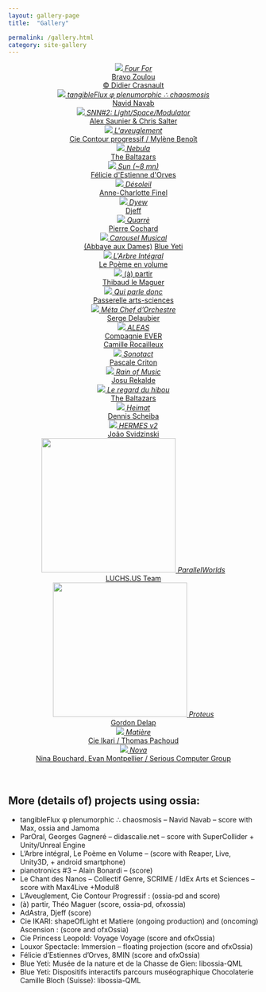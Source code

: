 ```yaml
---
layout: gallery-page
title:  "Gallery"

permalink: /gallery.html
category: site-gallery
---
```


<section class="wrapper style4 container gallery-page">

<div class="gallery-grid">

<div id="fourfor" align="middle" class="gallery-page-image">
<a href="https://bravozoulou.fr/projets/four-for/" class="gallery-text">
    <img src="assets/gallery/DID_4858.JPG" class="post-image" />
    <i>Four For </i> <br/> Bravo Zoulou <br/>&copy; Didier Crasnault
</a> 
</div>

<div align="middle" class="gallery-page-image">
    <a href="https://www.navidnavab.com/tangibleflux" class="gallery-text">
        <img src="assets/gallery/tangibleFlux.png" class="post-image" />
        <i> tangibleFlux φ plenumorphic ∴ chaosmosis</i> <br /> Navid Navab    </a>
</div>


<div align="middle" class="gallery-page-image">
    <a href="https://vimeo.com/429115710" class="gallery-text">
        <img src="assets/gallery/SNN2.png" class="post-image" />
        <i> SNN#2: Light/Space/Modulator </i> <br /> Alex Saunier & Chris Salter
    </a>
</div>

<div align="middle" class="gallery-page-image">
    <a href="https://www.contour-progressif.net/projets/spectacle/laveuglement" class="gallery-text">
        <img src="assets/gallery/aveuglement.png" class="post-image" />
        <i> L'aveuglement </i> <br /> Cie Contour progressif / Mylène Benoît    </a>
</div>

<div id="nebula" align="middle" class="gallery-page-image">
    <a href="https://www.baltazars.org/project/nebula/" class="gallery-text">
        <img src="assets/gallery/Nebula_ChampignonsNeigeJaune.jpg" class="post-image" />
        <i>Nebula </i> <br/> The Baltazars</a>
</div>



<div align="middle" class="gallery-page-image">
    <a href="https://vimeo.com/282498843" class="gallery-text">
        <img src="assets/gallery/Sun8mm.png" class="post-image" />
        <i> Sun (~8 mn) </i> <br /> Félicie d'Estienne d'Orves    </a>
</div>

<div id="Désoleil" align="middle" class="gallery-page-image">
    <a href="https://fracnouvelleaquitaine-meca.fr/evenement/desoleil-anne-charlotte-finel/" class="gallery-text">
        <img src="assets/gallery/Désoleil.jpg" class="post-image" />
        <i>Désoleil </i> <br/> Anne-Charlotte Finel
    </a>
</div>

<div align="middle" class="gallery-page-image">
    <a href="https://djeff.com/portfolio/dyew/" class="gallery-text" >
        <img src="assets/gallery/Big_Dyew-1920x917.jpg" class="post-image" />
        <i> Dyew </i><br/> Djeff
    </a>
</div>

<div id="quarre" align="middle" class="gallery-page-image">
    <a href="https://wpn214.com/en/" class="gallery-text">
        <img src="assets/gallery/quarre.jpg" class="post-image" />
        <i>Quarrè</i> <br/> Pierre Cochard
    </a>
</div>

<div id="carousel" align="middle" class="gallery-page-image" >
    <a href="https://www.abbayeauxdames.org/en/musicaventure/carrousel-musical/" class="gallery-text">
        <img src="assets/gallery/carrousel.jpg" class="post-image" />
        <i>Carousel Musical</i> <br/> (Abbaye aux Dames)</a>
    <a href="https://www.blueyeti.fr/le-carrousel-musical-abbaye-aux-dames/" class="gallery-text">Blue Yeti</a>
</div>

<div align="middle" class="gallery-page-image">
    <a href="http://www.donatiengarnier.com/un-spectacle-en-3d/" class="gallery-text">
        <img src="assets/gallery/arbre-intégrale.jpg" class="post-image" />
        <i>L'Arbre Intégral</i> <br/> Le Poème en volume
    </a>
</div>

<div align="middle" class="gallery-page-image">
    <a href="https://vimeo.com/213259612" class="gallery-text" >
    <img src="assets/gallery/14-Virages2.jpg" class="post-image" />
        (à) partir </i><br/> Thibaud le Maguer
    </a>
</div>

<div id="Qui parle donc" align="middle" class="gallery-page-image">
    <a href="http://passerelle-arts-sciences.fr/qui-parle-donc-2019/"
    class="gallery-text">
        <img src="assets/gallery/Qui-parle-donc_Event.jpg" class="post-image" />
        <i> Qui parle donc</i>  <br/> Passerelle arts-sciences
    </a>
</div>

<div id="meta-chef-d-orchestre" align="middle" class="gallery-page-image">
    <a href="https://scrime.u-bordeaux.fr/Arts-Sciences/Residences/Residences/Meta-Chef-d-Orchestre" class="gallery-text">
        <img src="assets/gallery/dome_scrime.jpg" class="post-image" />
        <i> Méta Chef d’Orchestre </i><br/> Serge Delaubier
    </a>
</div>

<div align="middle" class="gallery-page-image">
    <a href="https://www.compagnie-ever.com/aleas" class="gallery-text">
        <img src="assets/gallery/MECA 2.jpg" class="post-image" />
        <i>ALEAS </i><br/> Compagnie EVER <br/> Camille Rocailleux
    </a>    
</div>

<div id="sonotact" align="middle" class="gallery-page-image">
    <a href="https://scrime.u-bordeaux.fr/Arts-Sciences/Residences/Residences/Sonotact" class="gallery-text">
        <img src="assets/gallery/sonotact.jpg" class="post-image" />
        <i> Sonotact </i><br/> Pascale Criton
    </a>
</div>

<div align="middle" class="gallery-page-image">
    <a href="https://scrime.u-bordeaux.fr/Arts-Sciences/Residences/Residences/Rain-of-Music" class="gallery-text">
        <img src="assets/gallery/metabot_score.jpg" class="post-image" />
        <i> Rain of Music </i><br/> Josu Rekalde 
    </a>
</div>

<div align="middle" class="gallery-page-image">
    <a href="https://vimeo.com/572657592" class="gallery-text">
        <img src="assets/gallery/chant-hibou.jpeg" class="post-image" />
        <i> Le regard du hibou </i><br/> The Baltazars
    </a>
</div>

<div align="middle" class="gallery-page-image">
    <a href="https://dennis-scheiba.com/events/2021-06-04_kolorit.html" class="gallery-text">
        <img src="assets/gallery/heimat.jpeg" class="post-image" />
        <i> Heimat</i> <br/> Dennis Scheiba
    </a>
</div>

<div align="middle" class="gallery-page-image">
    <a href="https://jim2021.sciencesconf.org/361406" class="gallery-text">
        <img src="assets/gallery/hermes-captureécran.jpeg" class="post-image" />
        <i> HERMES v2</i> <br /> João Svidzinski
    </a>
</div>

<div align="middle" class="gallery-page-image">
    <a href="https://www.luchs.us/parallel-welt" class="gallery-text">
        <img src="assets/gallery/STATUE-ART.jpg" height="270" class="post-image" />
        <i> ParallelWorlds </i><br /> LUCHS.US Team
    </a>
</div>

<div align="middle" class="gallery-page-image">
    <a href="https://youtu.be/IPW5e-OhMy8?t=2487" class="gallery-text">
        <img src="assets/gallery/S0327146.JPG" height="270" class="post-image" />  <i>Proteus </i><br /> Gordon Delap
    </a>
</div>

<div align="middle" class="gallery-page-image">
    <a href="https://assoikari.wordpress.com/2016/09/15/matiere-creation-en-cours/" class="gallery-text">
        <img src="assets/gallery/matiere.png" class="post-image" />
        <i> Matière </i> <br /> Cie Ikari / Thomas Pachoud    </a>
</div>


<div align="middle" class="gallery-page-image">
    <a href="https://serious.computer/" class="gallery-text">
        <img src="assets/gallery/nova_visual_01.png" class="post-image" />
        <i> Nova </i> <br /> Nina Bouchard, Evan Montpellier / Serious Computer Group    </a>
</div>










</div>
<br/>
<br/>
<div class="gallery-list">
<h2>More (details of) projects using ossia: </h2>

<ul>
<li> tangibleFlux φ plenumorphic ∴ chaosmosis – Navid Navab – score with Max, ossia and Jamoma </li>
<li> ParOral, Georges Gagneré – didascalie.net – score with SuperCollider + Unity/Unreal Engine </li>
<li> L’Arbre intégral, Le Poème en Volume –  (score with Reaper, Live, Unity3D, + android  smartphone) </li>
<li> pianotronics #3 – Alain Bonardi – (score) </li>
<li> Le Chant des Nanos – Collectif Genre, SCRIME / IdEx Arts et Sciences – score with Max4Live +Modul8 </li>
<li> L’Aveuglement, Cie Contour Progressif  : (ossia-pd and score) </li>
<li> (à) partir,  Théo Maguer (score, ossia-pd, ofxossia) </li>
<li> AdAstra,  Djeff (score)  </li>
<li> Cie IKARI: shapeOfLight et Matiere (ongoing production) and (oncoming) Ascension : (score and ofxOssia)  </li>
<li> Cie Princess Leopold: Voyage Voyage (score and ofxOssia) </li>
<li> Louxor Spectacle: Immersion – floating projection (score and ofxOssia)  </li>
<li> Félicie d’Estiennes d’Orves, 8MIN (score and ofxOssia)  </li>
<li> Blue Yeti: Musée de la nature et de la Chasse de Gien: libossia-QML </li>
<li> Blue Yeti: Dispositifs interactifs parcours muséographique Chocolaterie Camille Bloch (Suisse): libossia-QML </li>
</ul>
</div>
</section>
